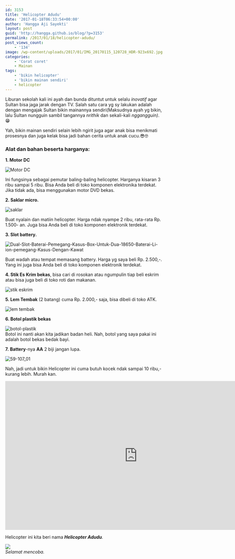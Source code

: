 ```yaml
---
id: 3153
title: 'Helicopter Adudu'
date: '2017-01-18T06:33:54+00:00'
author: 'Hangga Aji Sayekti'
layout: post
guid: 'http://hangga.github.io/blog/?p=3153'
permalink: /2017/01/18/helicopter-adudu/
post_views_count:
    - '134'
image: /wp-content/uploads/2017/01/IMG_20170115_120728_HDR-923x692.jpg
categories:
    - 'Corat coret'
    - Mainan
tags:
    - 'bikin helicopter'
    - 'bikin mainan sendiri'
    - helicopter
---
```


Liburan sekolah kali ini ayah dan bunda dituntut untuk selalu *inovatif* agar Sultan bisa jaga jarak dengan TV. Salah satu cara yg sy lakukan adalah dengan mengajak Sultan bikin mainannya sendiri(Maksudnya ayah yg bikin, lalu Sultan nungguin sambil tangannya *nrithik* dan sekali-kali *nggangguin)*.😁

Yah, bikin mainan sendiri selain lebih ngirit juga agar anak bisa menikmati prosesnya dan juga kelak bisa jadi bahan cerita untuk anak cucu.😎🤓

### Alat dan bahan beserta harganya:

**1. Motor DC**

![Motor DC](http://hangga.github.io/blog1/wp-content/uploads/2017/01/Motor-DC-700x933.jpeg)

Ini fungsinya sebagai pemutar baling-baling helicopter. Harganya kisaran 3 ribu sampai 5 ribu. Bisa Anda beli di toko komponen elektronika terdekat. Jika tidak ada, bisa menggunakan motor DVD bekas.

**2. Saklar micro.**

![saklar](http://hangga.github.io/blog1/wp-content/uploads/2017/01/saklar.jpg)

Buat nyalain dan matiin helicopter. Harga ndak nyampe 2 ribu, rata-rata Rp. 1.500- an. Juga bisa Anda beli di toko komponen elektronik terdekat.

**3. Slot battery.**

![Dual-Slot-Baterai-Pemegang-Kasus-Box-Untuk-Dua-18650-Baterai-Li-ion-pemegang-Kasus-Dengan-Kawat](http://hangga.github.io/blog1/wp-content/uploads/2017/01/Dual-Slot-Baterai-Pemegang-Kasus-Box-Untuk-Dua-18650-Baterai-Li-ion-pemegang-Kasus-Dengan-Kawat-300x276.jpg)

Buat wadah atau tempat memasang battery. Harga yg saya beli Rp. 2.500,-. Yang ini juga bisa Anda beli di toko komponen elektronik terdekat.

**4. Stik Es Krim bekas**, bisa cari di rosokan atau ngumpulin tiap beli eskrim atau bisa juga beli di toko roti dan makanan.

![stik eskrim](http://hangga.github.io/blog1/wp-content/uploads/2017/01/stik-eskrim-700x525.jpg)

**5. Lem Tembak** (2 batang) cuma Rp. 2.000,- saja, bisa dibeli di toko ATK.

![lem tembak](http://hangga.github.io/blog1/wp-content/uploads/2017/01/lem-tembak.jpg)

**6. Botol plastik bekas**

![botol-plastik](http://hangga.github.io/blog1/wp-content/uploads/2017/01/botol-plastik-700x525.jpg)  
Botol ini nanti akan kita jadikan badan heli. Nah, botol yang saya pakai ini adalah botol bekas bedak bayi.

**7.** **Battery**-nya **AA** 2 biji jangan lupa.

![59-107_01](http://hangga.github.io/blog1/wp-content/uploads/2017/01/59-107_01-700x700.jpg)

Nah, jadi untuk bikin Helicopter ini cuma butuh kocek ndak sampai 10 ribu,- kurang lebih. Murah kan.

<iframe allow="accelerometer; autoplay; clipboard-write; encrypted-media; gyroscope; picture-in-picture; web-share" allowfullscreen="" frameborder="0" height="473" loading="lazy" src="https://www.youtube.com/embed/BfzwqxgVVSg?feature=oembed" title="Bikin Helicopter Sendiri" width="840"></iframe>

Helicopter ini kita beri nama ***Helicopter Adudu**.*

*![](https://static.wikia.nocookie.net/boboiboy/images/a/ab/Adu_Du_full_body_BoBoiBoy_Galaxy.png)  
Selamat mencoba.*